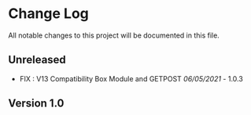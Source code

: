# Change Log
All notable changes to this project will be documented in this file.

## Unreleased

- FIX : V13 Compatibility Box Module and GETPOST *06/05/2021* - 1.0.3

## Version 1.0
